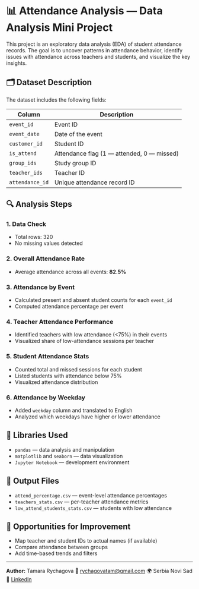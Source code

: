 # 📊 Attendance Analysis — Data Analysis Mini Project

This project is an exploratory data analysis (EDA) of student attendance records. The goal is to uncover patterns in attendance behavior, identify issues with attendance across teachers and students, and visualize the key insights.

## 🗂️ Dataset Description

The dataset includes the following fields:

| Column         | Description                                  |
|----------------|----------------------------------------------|
| `event_id`     | Event ID                                     |
| `event_date`   | Date of the event                            |
| `customer_id`  | Student ID                                   |
| `is_attend`    | Attendance flag (1 — attended, 0 — missed)   |
| `group_ids`    | Study group ID                               |
| `teacher_ids`  | Teacher ID                                   |
| `attendance_id`| Unique attendance record ID                  |

## 🔍 Analysis Steps

### 1. Data Check
- Total rows: 320
- No missing values detected

### 2. Overall Attendance Rate
- Average attendance across all events: **82.5%**

### 3. Attendance by Event
- Calculated present and absent student counts for each `event_id`
- Computed attendance percentage per event

### 4. Teacher Attendance Performance
- Identified teachers with low attendance (<75%) in their events
- Visualized share of low-attendance sessions per teacher

### 5. Student Attendance Stats
- Counted total and missed sessions for each student
- Listed students with attendance below 75%
- Visualized attendance distribution

### 6. Attendance by Weekday
- Added `weekday` column and translated to English
- Analyzed which weekdays have higher or lower attendance

## 🧰 Libraries Used

- `pandas` — data analysis and manipulation
- `matplotlib` and `seaborn` — data visualization
- `Jupyter Notebook` — development environment

## 📁 Output Files

- `attend_percentage.csv` — event-level attendance percentages
- `teachers_stats.csv` — per-teacher attendance metrics
- `low_attend_students_stats.csv` — students with low attendance

## 🧠 Opportunities for Improvement

- Map teacher and student IDs to actual names (if available)
- Compare attendance between groups
- Add time-based trends and filters

---

**Author:** Tamara Rychagova
📧 rychagovatam@gmail.com
🌍 Serbia Novi Sad
🔗 [LinkedIn](https://www.linkedin.com/in/tamara-rychagova-51524893)
